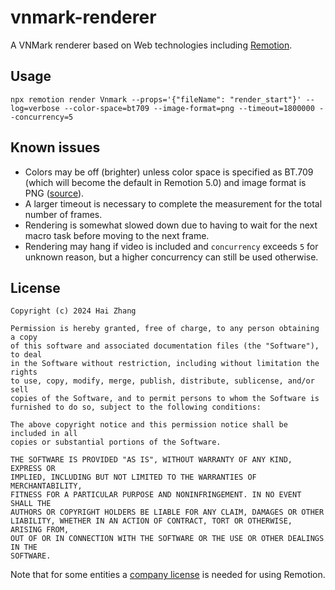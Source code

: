 # vnmark-renderer

A VNMark renderer based on Web technologies including [Remotion](https://github.com/remotion-dev/remotion).

## Usage

```console
npx remotion render Vnmark --props='{"fileName": "render_start"}' --log=verbose --color-space=bt709 --image-format=png --timeout=1800000 --concurrency=5
```

## Known issues

- Colors may be off (brighter) unless color space is specified as BT.709 (which will become the default in Remotion 5.0) and image format is PNG ([source](https://github.com/remotion-dev/remotion/issues/2936#issuecomment-1871195474)).
- A larger timeout is necessary to complete the measurement for the total number of frames.
- Rendering is somewhat slowed down due to having to wait for the next macro task before moving to the next frame.
- Rendering may hang if video is included and `concurrency` exceeds `5` for unknown reason, but a higher concurrency can still be used otherwise.

## License

```
Copyright (c) 2024 Hai Zhang

Permission is hereby granted, free of charge, to any person obtaining a copy
of this software and associated documentation files (the "Software"), to deal
in the Software without restriction, including without limitation the rights
to use, copy, modify, merge, publish, distribute, sublicense, and/or sell
copies of the Software, and to permit persons to whom the Software is
furnished to do so, subject to the following conditions:

The above copyright notice and this permission notice shall be included in all
copies or substantial portions of the Software.

THE SOFTWARE IS PROVIDED "AS IS", WITHOUT WARRANTY OF ANY KIND, EXPRESS OR
IMPLIED, INCLUDING BUT NOT LIMITED TO THE WARRANTIES OF MERCHANTABILITY,
FITNESS FOR A PARTICULAR PURPOSE AND NONINFRINGEMENT. IN NO EVENT SHALL THE
AUTHORS OR COPYRIGHT HOLDERS BE LIABLE FOR ANY CLAIM, DAMAGES OR OTHER
LIABILITY, WHETHER IN AN ACTION OF CONTRACT, TORT OR OTHERWISE, ARISING FROM,
OUT OF OR IN CONNECTION WITH THE SOFTWARE OR THE USE OR OTHER DEALINGS IN THE
SOFTWARE.
```

Note that for some entities a [company license](https://github.com/remotion-dev/remotion/blob/main/LICENSE.md) is needed for using Remotion.
